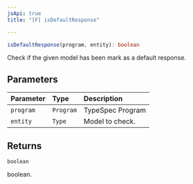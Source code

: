```yaml
---
jsApi: true
title: "[F] isDefaultResponse"

---
```

```ts
isDefaultResponse(program, entity): boolean
```

Check if the given model has been mark as a default response.

## Parameters

| Parameter | Type | Description |
| :------ | :------ | :------ |
| `program` | `Program` | TypeSpec Program |
| `entity` | `Type` | Model to check. |

## Returns

`boolean`

boolean.
